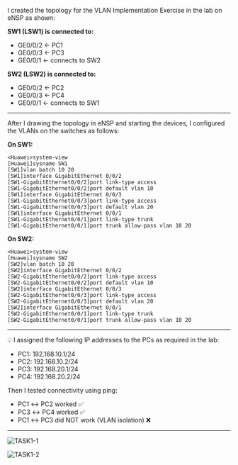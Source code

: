 I created the topology for the VLAN Implementation Exercise in the lab on eNSP as shown:

**SW1 (LSW1) is connected to:**

- GE0/0/2 ← PC1
- GE0/0/3 ← PC3
- GE0/0/1 ← connects to SW2

**SW2 (LSW2) is connected to:**

- GE0/0/2 ← PC2
- GE0/0/3 ← PC4
- GE0/0/1 ← connects to SW1

---

After I drawing the topology in eNSP and starting the devices, I configured the VLANs on the switches as follows:

**On SW1:**
```
<Huawei>system-view
[Huawei]sysname SW1
[SW1]vlan batch 10 20
[SW1]interface GigabitEthernet 0/0/2
[SW1-GigabitEthernet0/0/2]port link-type access
[SW1-GigabitEthernet0/0/2]port default vlan 10
[SW1]interface GigabitEthernet 0/0/3
[SW1-GigabitEthernet0/0/3]port link-type access
[SW1-GigabitEthernet0/0/3]port default vlan 20
[SW1]interface GigabitEthernet 0/0/1
[SW1-GigabitEthernet0/0/1]port link-type trunk
[SW1-GigabitEthernet0/0/1]port trunk allow-pass vlan 10 20
```

**On SW2:**
```
<Huawei>system-view
[Huawei]sysname SW2
[SW2]vlan batch 10 20
[SW2]interface GigabitEthernet 0/0/2
[SW2-GigabitEthernet0/0/2]port link-type access
[SW2-GigabitEthernet0/0/2]port default vlan 10
[SW2]interface GigabitEthernet 0/0/3
[SW2-GigabitEthernet0/0/3]port link-type access
[SW2-GigabitEthernet0/0/3]port default vlan 20
[SW2]interface GigabitEthernet 0/0/1
[SW2-GigabitEthernet0/0/1]port link-type trunk
[SW2-GigabitEthernet0/0/1]port trunk allow-pass vlan 10 20
```

---

💡 I assigned the following IP addresses to the PCs as required in the lab:

- PC1: 192.168.10.1/24
- PC2: 192.168.10.2/24
- PC3: 192.168.20.1/24
- PC4: 192.168.20.2/24

Then I tested connectivity using ping:

- PC1 ↔ PC2 worked ✅
- PC3 ↔ PC4 worked ✅
- PC1 ↔ PC3 did NOT work (VLAN isolation) ❌

---

![TASK1-1](https://github.com/user-attachments/assets/42e1204d-cf2b-4e53-9032-9845282dec95)

![TASK1-2](https://github.com/user-attachments/assets/9fe1d48b-7f85-4e18-b2cf-9224703f961a)
